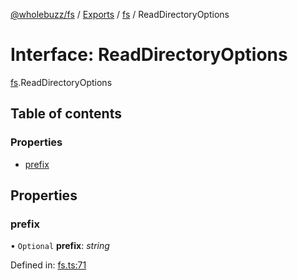 [@wholebuzz/fs](../README.md) / [Exports](../modules.md) / [fs](../modules/fs.md) / ReadDirectoryOptions

# Interface: ReadDirectoryOptions

[fs](../modules/fs.md).ReadDirectoryOptions

## Table of contents

### Properties

- [prefix](fs.readdirectoryoptions.md#prefix)

## Properties

### prefix

• `Optional` **prefix**: *string*

Defined in: [fs.ts:71](https://github.com/wholebuzz/fs/blob/master/src/fs.ts#L71)
